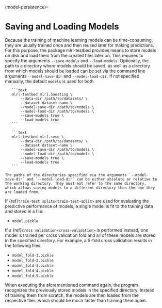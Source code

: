 (model-persistence)=

# Saving and Loading Models

Because the training of machine learning models can be time-consuming, they are usually trained once and then reused later for making predictions. For this purpose, the package mlrl-testbed provides means to store models on disk and load them from the created files later on. This requires to specify the arguments `--save-models` and `--load-models`. Optionally, the path to a directory where models should be saved, as well as a directory from which models should be loaded can be set via the command line arguments `--model-save-dir` and `--model-load-dir`. If not specified manually, the default `models` is used for both.

````{tab} BOOMER
   ```text
   mlrl-testbed mlrl.boosting \
       --data-dir /path/to/datasets/ \
       --dataset dataset-name \
       --model-save-dir /path/to/models \
       --model-load-dir /path/to/models \
       --save-models true \
       --load-models true
   ```
````

````{tab} SeCo
   ```text
   mlrl-testbed mlrl.seco \
       --data-dir /path/to/datasets/ \
       --dataset dataset-name \
       --model-save-dir /path/to/models \
       --model-load-dir /path/to/models \
       --save-models true \
       --load-models true
   ```
````

```{note}
The paths of the directories specified via the arguments `--model-save-dir` and `--model-load-dir` can be either absolute or relative to the working directory. They must not refer to the same directory, which allows saving models to a different directory than the one they are loaded from. 
```

If {ref}`train-test splits<train-test-split>` are used for evaluating the predictive performance of models, a single model is fit to the training data and stored in a file:

- `model.pickle`

If a {ref}`cross validation<cross-validation>` is performed instead, one model is trained per cross validation fold and all of these models are stored in the specified directory. For example, a 5-fold cross validation results in the following files:

- `model_fold-1.pickle`
- `model_fold-2.pickle`
- `model_fold-3.pickle`
- `model_fold-4.pickle`
- `model_fold-5.pickle`

When executing the aforementioned command again, the program recognizes the previously stored models in the specified directory. Instead of training them from scratch, the models are then loaded from the respective files, which should be much faster than training them again.

